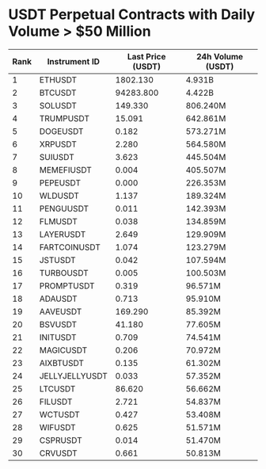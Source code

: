 # USDT Perpetual Contracts with Daily Volume > $50 Million

| Rank | Instrument ID | Last Price (USDT) | 24h Volume (USDT) |
|------|---------------|-------------------|-------------------|
| 1 | ETHUSDT | 1802.130 | 4.931B |
| 2 | BTCUSDT | 94283.800 | 4.422B |
| 3 | SOLUSDT | 149.330 | 806.240M |
| 4 | TRUMPUSDT | 15.091 | 642.861M |
| 5 | DOGEUSDT | 0.182 | 573.271M |
| 6 | XRPUSDT | 2.280 | 564.580M |
| 7 | SUIUSDT | 3.623 | 445.504M |
| 8 | MEMEFIUSDT | 0.004 | 405.507M |
| 9 | PEPEUSDT | 0.000 | 226.353M |
| 10 | WLDUSDT | 1.137 | 189.324M |
| 11 | PENGUUSDT | 0.011 | 142.393M |
| 12 | FLMUSDT | 0.038 | 134.859M |
| 13 | LAYERUSDT | 2.649 | 129.909M |
| 14 | FARTCOINUSDT | 1.074 | 123.279M |
| 15 | JSTUSDT | 0.042 | 107.594M |
| 16 | TURBOUSDT | 0.005 | 100.503M |
| 17 | PROMPTUSDT | 0.319 | 96.571M |
| 18 | ADAUSDT | 0.713 | 95.910M |
| 19 | AAVEUSDT | 169.290 | 85.392M |
| 20 | BSVUSDT | 41.180 | 77.605M |
| 21 | INITUSDT | 0.709 | 74.541M |
| 22 | MAGICUSDT | 0.206 | 70.972M |
| 23 | AIXBTUSDT | 0.135 | 61.302M |
| 24 | JELLYJELLYUSDT | 0.033 | 57.352M |
| 25 | LTCUSDT | 86.620 | 56.662M |
| 26 | FILUSDT | 2.721 | 54.837M |
| 27 | WCTUSDT | 0.427 | 53.408M |
| 28 | WIFUSDT | 0.625 | 51.571M |
| 29 | CSPRUSDT | 0.014 | 51.470M |
| 30 | CRVUSDT | 0.661 | 50.813M |
